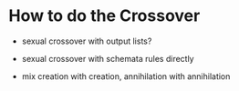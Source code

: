 # How to do the Crossover
- sexual crossover with output lists?
- sexual crossover with schemata rules directly

- mix creation with creation, annihilation with annihilation